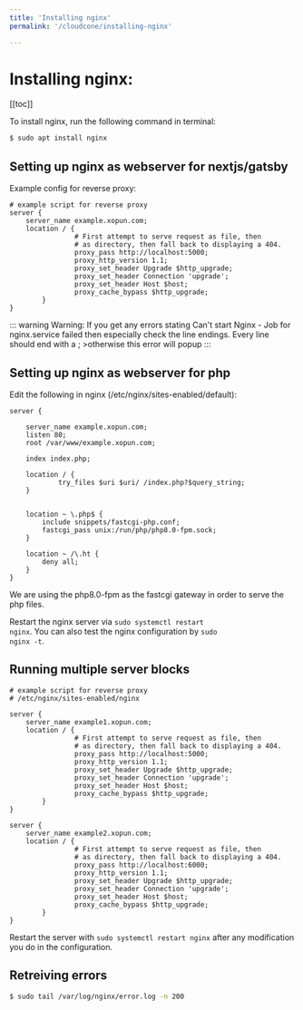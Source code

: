 ```yaml
---
title: 'Installing nginx'
permalink: '/cloudcone/installing-nginx'

---
```


# Installing nginx: 

[[toc]]

To install nginx, run the following command in terminal:

```bash
$ sudo apt install nginx
```

## Setting up nginx as webserver for nextjs/gatsby

Example config for reverse proxy:

```
# example script for reverse proxy
server {
	server_name example.xopun.com;
	location / {
                # First attempt to serve request as file, then
                # as directory, then fall back to displaying a 404.
                proxy_pass http://localhost:5000;
                proxy_http_version 1.1;
                proxy_set_header Upgrade $http_upgrade;
                proxy_set_header Connection 'upgrade';
                proxy_set_header Host $host;
                proxy_cache_bypass $http_upgrade;
        }
}

```

::: warning Warning:
If you get any errors stating Can't start Nginx - Job for nginx.service failed then especially check the line endings. Every line should end with a ; >otherwise this error will popup
:::

## Setting up nginx as webserver for php

Edit the following in nginx (/etc/nginx/sites-enabled/default):

    server {

        server_name example.xopun.com;
        listen 80;
        root /var/www/example.xopun.com;

        index index.php;

        location / {
                try_files $uri $uri/ /index.php?$query_string;
        }


        location ~ \.php$ {
            include snippets/fastcgi-php.conf;
            fastcgi_pass unix:/run/php/php8.0-fpm.sock;
        }

        location ~ /\.ht {
            deny all;
        }
    }

We are using the php8.0-fpm as the fastcgi gateway in order to serve the php files.

Restart the nginx server via <code>sudo systemctl restart nginx</code>. You can also test the nginx configuration by <code>sudo nginx -t</code>.

## Running multiple server blocks

```
# example script for reverse proxy
# /etc/nginx/sites-enabled/nginx

server {
	server_name example1.xopun.com;
	location / {
                # First attempt to serve request as file, then
                # as directory, then fall back to displaying a 404.
                proxy_pass http://localhost:5000;
                proxy_http_version 1.1;
                proxy_set_header Upgrade $http_upgrade;
                proxy_set_header Connection 'upgrade';
                proxy_set_header Host $host;
                proxy_cache_bypass $http_upgrade;
        }
}

server {
	server_name example2.xopun.com;
	location / {
                # First attempt to serve request as file, then
                # as directory, then fall back to displaying a 404.
                proxy_pass http://localhost:6000;
                proxy_http_version 1.1;
                proxy_set_header Upgrade $http_upgrade;
                proxy_set_header Connection 'upgrade';
                proxy_set_header Host $host;
                proxy_cache_bypass $http_upgrade;
        }
}

```

Restart the server with <code>sudo systemctl restart nginx</code> after any modification you do in the configuration.

## Retreiving errors

```bash
$ sudo tail /var/log/nginx/error.log -n 200
```